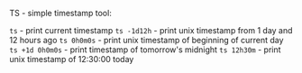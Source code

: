TS - simple timestamp tool:

`ts` - print current timestamp
`ts -1d12h` - print unix timestamp from 1 day and 12 hours ago
`ts 0h0m0s` - print unix timestamp of beginning of current day
`ts +1d 0h0m0s` - print timestamp of tomorrow's midnight
`ts 12h30m` - print unix timestamp of 12:30:00 today